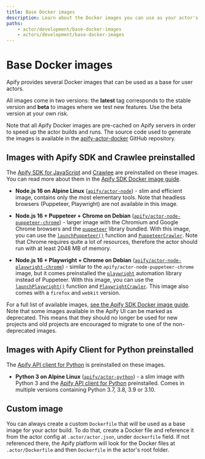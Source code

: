 ```yaml
---
title: Base Docker images
description: Learn about the Docker images you can use as your actor's base. Choose the correct base image for your actor's type and requirements.
paths:
    - actor/development/base-docker-images
    - actors/development/base-docker-images
---
```


# [](#base-docker-images) Base Docker images

Apify provides several Docker images that can be used as a base for user actors.

All images come in two versions: the **latest** tag corresponds to the stable version and **beta** to images where we test new features. Use the beta version at your own risk.

Note that all Apify Docker images are pre-cached on Apify servers in order to speed up the actor builds and runs. The source code used to generate the images is available in the [apify-actor-docker](https://github.com/apify/apify-actor-docker) GitHub repository.

## [](#apify-sdk-actor-images) Images with Apify SDK and Crawlee preinstalled

The [Apify SDK for JavaScript](https://sdk.apify.com) and [Crawlee](https://crawlee.dev/) are preinstalled on these images. You can read more about them in the [Apify SDK Docker image guide](https://sdk.apify.com/docs/guides/docker-images).

- **Node.js 16 on Alpine Linux** ([`apify/actor-node`](https://hub.docker.com/r/apify/actor-node/)) - slim and efficient image, contains only the most elementary tools. Note that headless browsers (Puppeteer, Playwright) are not available in this image.

- **Node.js 16 + Puppeteer + Chrome on Debian** ([`apify/actor-node-puppeteer-chrome`](https://hub.docker.com/r/apify/actor-node-puppeteer-chrome/)) - larger image with the Chromium and Google Chrome browsers and the [`puppeteer`](https://github.com/puppeteer/puppeteer) library bundled. With this image, you can use the [`launchPuppeteer()`](https://crawlee.dev/api/puppeteer-crawler/function/launchPuppeteer) function and [`PuppeteerCrawler`](https://crawlee.dev/api/puppeteer-crawler/class/PuppeteerCrawler). Note that Chrome requires quite a lot of resources, therefore the actor should run with at least 2048 MB of memory.

- **Node.js 16 + Playwright + Chrome on Debian**  ([`apify/actor-node-playwright-chrome`](https://hub.docker.com/r/apify/actor-node-playwright-chrome/)) - similar to the `apify/actor-node-puppeteer-chrome` image, but it comes preinstalled the [`playwright`](https://github.com/microsoft/playwright) automation library instead of Puppeteer. With this image, you can use the [`launchPlaywright()`](https://crawlee.dev/api/playwright-crawler/function/launchPlaywright) function and [`PlaywrightCrawler`](https://crawlee.dev/api/playwright-crawler/class/PlaywrightCrawler). This image also comes with a `firefox` and `webkit` version.

For a full list of available images, [see the Apify SDK Docker image guide](https://sdk.apify.com/docs/guides/docker-images). Note that some images available in the Apify UI can be marked as deprecated. This means that they should no longer be used for new projects and old projects are encouraged to migrate to one of the non-deprecated images.

## [](#python-actor-images) Images with Apify Client for Python preinstalled

The [Apify API client for Python](https://docs.apify.com/apify-client-python) is preinstalled on these images.

- **Python 3 on Alpine Linux** ([`apify/actor-python`](https://hub.docker.com/r/apify/actor-python/)) - a slim image with Python 3 and the [Apify API client for Python](https://docs.apify.com/apify-client-python) preinstalled. Comes in multiple versions containing Python 3.7, 3.8, 3.9 or 3.10.
## [](#custom_images) Custom image
You can always create a custom `Dockerfile` that will be used as a base image for your actor build. To do that, create a Docker file and reference it from the actor config at `.actor/actor.json`, under `dockerfile` field. If not referenced there, the Apify platform will look for the Docker files at `.actor/Dockerfile` and then `Dockerfile` in the actor's root folder.
